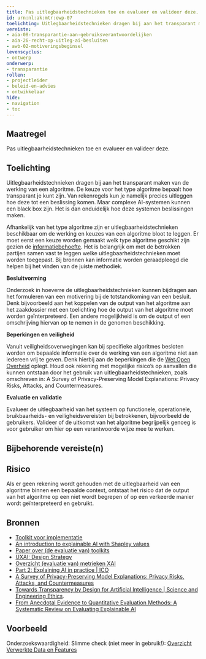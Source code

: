 ```yaml
---
title: Pas uitlegbaarheidstechnieken toe en evalueer en valideer deze.
id: urn:nl:ak:mtr:owp-07
toelichting: Uitlegbaarheidstechnieken dragen bij aan het transparant maken van de werking van een algoritme.
vereiste:
- aia-08-transparantie-aan-gebruiksverantwoordelijken
- aia-26-recht-op-uitleg-ai-besluiten
- awb-02-motiveringsbeginsel
levenscyclus:
- ontwerp
onderwerp:
- transparantie
rollen:
- projectleider
- beleid-en-advies
- ontwikkelaar
hide:
- navigation
- toc
---
```


<!-- tags -->

## Maatregel
Pas uitlegbaarheidstechnieken toe en evalueer en valideer deze.

## Toelichting
Uitlegbaarheidstechnieken dragen bij aan het transparant maken van de werking van een algoritme.
De keuze voor het type algoritme bepaalt hoe transparant je kunt zijn. Van rekenregels kun je namelijk precies uitleggen hoe deze tot een beslissing komen. Maar complexe AI-systemen kunnen een black box zijn. Het is dan onduidelijk hoe deze systemen beslissingen maken. 

Afhankelijk van het type algoritme zijn er uitlegbaarheidstechnieken beschikbaar om de werking en keuzes van een algoritme bloot te leggen. Er moet eerst een keuze worden gemaakt welk type algoritme geschikt zijn gezien de [informatiebehoefte](2-owp-29-informeer_betrokkenen.md). Het is belangrijk om met de betrokken partijen samen vast te leggen welke uitlegbaarheidstechnieken moet worden toegepast. Bij bronnen kan informatie worden geraadpleegd die helpen bij het vinden van de juiste methodiek. 

**Besluitvorming**

Onderzoek in hoeverre de uitlegbaarheidstechnieken kunnen bijdragen aan het formuleren van een motivering bij de totstandkoming van een besluit. Denk bijvoorbeeld aan het koppelen van de output van het algoritme aan het zaakdossier met een toelichting hoe de output van het algoritme moet worden geïnterpreteerd. Een andere mogelijkheid is om de output of een omschrijving hiervan op te nemen in de genomen beschikking. 

**Beperkingen en veiligheid**

Vanuit veiligheidsoverwegingen kan bij specifieke algoritmes besloten worden om bepaalde informatie over de werking van een algoritme niet aan iedereen vrij te geven. Denk hierbij aan de beperkingen die de [Wet Open Overheid](woo-01-recht-op-toegang-tot-publieke-informatie.md) oplegt. Houd ook rekening met mogelijke risico’s op aanvallen die kunnen ontstaan door het gebruik van uitlegbaarheidstechnieken, zoals omschreven in: A Survey of Privacy-Preserving Model Explanations: Privacy Risks, Attacks, and Countermeasures. 

**Evaluatie en validatie**

Evalueer de uitlegbaarheid van het systeem op functionele, operationele, bruikbaarheids- en veiligheidsvereisten bij betrokkenen, bijvoorbeeld de gebruikers. Valideer of de uitkomst van het algoritme begrijpelijk genoeg is voor gebruiker om hier op een verantwoorde wijze mee te werken. 

## Bijbehorende vereiste(n)

<!-- list_vereisten_on_maatregelen_page -->

## Risico
Als er geen rekening wordt gehouden met de uitlegbaarheid van een algoritme binnen een bepaalde context, ontstaat het risico dat de output van het algoritme op een niet wordt begrepen of op een verkeerde manier wordt geïnterpreteerd en gebruikt. 

## Bronnen
- [Toolkit voor implementatie](https://xaitk.org/)
- [An introduction to explainable AI with Shapley values](https://shap.readthedocs.io/en/latest/example_notebooks/overviews/An%20introduction%20to%20explainable%20AI%20with%20Shapley%20values.html)
- [Paper over (de evaluatie van) toolkits](https://www.ijcai.org/proceedings/2023/0747.pdf)
- [UXAI: Design Strategy](https://www.uxai.design/design-strategy)
- [Overzicht (evaluatie van) metrieken XAI](https://dl.acm.org/doi/pdf/10.1145/3583558)
- [Part 2: Explaining AI in practice | ICO](https://ico.org.uk/for-organisations/uk-gdpr-guidance-and-resources/artificial-intelligence/explaining-decisions-made-with-artificial-intelligence/part-2-explaining-ai-in-practice/)
- [A Survey of Privacy-Preserving Model Explanations: Privacy Risks, Attacks, and Countermeasures](https://arxiv.org/pdf/2404.00673)
- [Towards Transparency by Design for Artificial Intelligence | Science and Engineering Ethics](https://link.springer.com/content/pdf/10.1007/s11948-020-00276-4.pdf).
- [From Anecdotal Evidence to Quantitative Evaluation Methods: A Systematic Review on Evaluating Explainable AI](https://dl.acm.org/doi/pdf/10.1145/3583558)

## Voorbeeld

Onderzoekswaardigheid: Slimme check (niet meer in gebruik!): [Overzicht Verwerkte Data en Features](https://algoritmeregister.amsterdam.nl/wp-content/plugins/saidot-integratorv2/proxy.php?url=Qkjr73KewvSGp9K9GZcmjTzlFZxCvCvCFeCDZeqMWRfHl5SQ4WcgwEYMZGiOmz3w4DbAf%2B73Yic31bbsTTUISY905oRIWR1r%2Bh06UaTgeZk%2BPcwkNkxWYVfLz5h9mbDw19Fj1XHD1g6w30YkMleiFFhHSpbAez2OaEPto8K6tm9qmPY8wULc9S045oV91H5POhzx9CuNwZTEs%2BC1rhX6sUo5%2BO%2FPoDtN4TAV92gDl9dwxWjbJ9BYI4Jxm6M2GEan253nLkJMa035Ly2QTN7NOvaiuSOqqzjNqOPo8h8Ezryj4o5Q%2B%2FWhYRoA3v2ZM0npHxs9oQ8R5WGIbUKXUYQ2Rf6WyitIeWn6CP6tinNekB0%3D)
